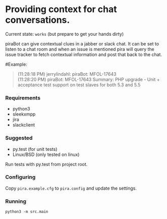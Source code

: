 Providing context for chat conversations.
===
Current state: `works` (but prepare to get your hands dirty)

piraBot can give contextual clues in a jabber or slack chat. It can be set to listen to a chat room and when an issue is mentioned pira will query the issue tracker to fetch contextual information and post that back to the chat.

#Example:

>(11:28:18 PM) jerrylindahl: piraBot: MFOL-17643  
>(11:28:20 PM) piraBot: MFOL-17643 Summary: PHP upgrade - Unit + acceptance test support on test slaves for both 5.3 and 5.5

### Requirements
* python3
* sleekxmpp
* jira
* slackclient

### Suggested
* py.test (for unit tests)
* Linux/BSD (only tested on linux)

Run tests with py.test from project root.

### Configuring
Copy `pira.example.cfg` to `pira.config` and update the settings.

### Running

`python3 -m src.main`
